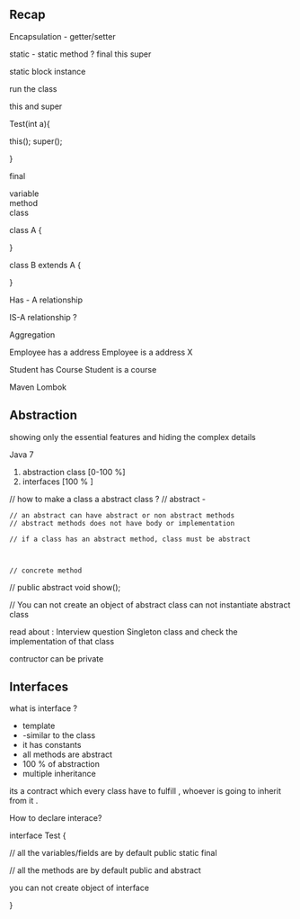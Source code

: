 ## Recap 

Encapsulation - getter/setter

static - static method ? 
final 
this 
super 


static block 
instance 

run the class 


this and super 


Test(int a){

this();
super();

}


final 

variable   
method  
class 

class A {



}

class B extends A {



}





Has - A relationship 

IS-A relationship ? 


Aggregation 


Employee has a address 
Employee is a address  X


Student has Course 
Student is a course 


Maven 
Lombok 





## Abstraction

showing only the essential features and hiding the complex details 

Java 7 

1. abstraction class  [0-100 %] 
2. interfaces  [100 % ]



// how to make a class a abstract class ?
// abstract -


    // an abstract can have abstract or non abstract methods
    // abstract methods does not have body or implementation

    // if a class has an abstract method, class must be abstract



    // concrete method
//  public abstract void show();


// You can not create an object of abstract class 
can not instantiate abstract class 






read about : Interview question
Singleton class and check the implementation of that class

contructor can be private 




## Interfaces 


what is interface ? 
- template 
- -similar to the class 
- it has constants 
- all methods are abstract 
- 100 % of abstraction 
- multiple inheritance 


its a contract which every class have to fulfill , whoever is going to 
inherit from it . 



How to declare interace? 

interface Test {

// all the variables/fields are by default 
public static final 


// all the methods are by default 
public and abstract

you can not create object of interface





}















































